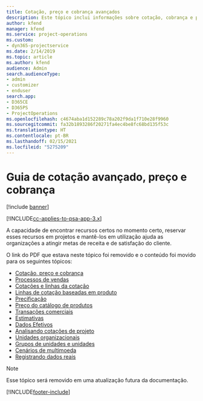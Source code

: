 ```yaml
---
title: Cotação, preço e cobrança avançados
description: Este tópico inclui informações sobre cotação, cobrança e preço no Project Service Automation.
author: kfend
manager: kfend
ms.service: project-operations
ms.custom:
- dyn365-projectservice
ms.date: 2/14/2019
ms.topic: article
ms.author: kfend
audience: Admin
search.audienceType:
- admin
- customizer
- enduser
search.app:
- D365CE
- D365PS
- ProjectOperations
ms.openlocfilehash: c4674aba1d152289c78a202f9da1f710e28f9960
ms.sourcegitcommit: fa32b1893286f20271fa4ec4be8fc68bd135f53c
ms.translationtype: HT
ms.contentlocale: pt-BR
ms.lasthandoff: 02/15/2021
ms.locfileid: "5275209"
---
```

# <a name="advanced-quoting-pricing-and-billing-guide"></a>Guia de cotação avançado, preço e cobrança

[!include [banner](../../includes/psa-now-project-operations.md)]

[!INCLUDE[cc-applies-to-psa-app-3.x](../../includes/cc-applies-to-psa-app-3x.md)]

A capacidade de encontrar recursos certos no momento certo, reservar esses recursos em projetos e mantê-los em utilização ajuda as organizações a atingir metas de receita e de satisfação do cliente. 

O link do PDF que estava neste tópico foi removido e o conteúdo foi movido para os seguintes tópicos:

- [Cotação, preço e cobrança](../quote-bill-price.md)
- [Processos de vendas](../basic-sales-process.md)
- [Cotações e linhas da cotação](../basic-quote-lines.md)
- [Linhas de cotação baseadas em produto](../product-based-quote-lines.md)
- [Precificação](../basic-pricing.md)
- [Preço do catálogo de produtos](../product-catalog-pricing.md)
- [Transações comerciais](../basic-business-transactions.md)
- [Estimativas](../estimates.md)
- [Dados Efetivos](../actuals.md)
- [Analisando cotações de projeto](../basic-analyzing-quotes.md)
- [Unidades organizacionais](../advanced-organizational.md)
- [Grupos de unidades e unidades](../advanced-units.md)
- [Cenários de multimoeda](../advanced-currency.md)
- [Registrando dados reais](../advanced-actuals.md)

> [!NOTE]
> Esse tópico será removido em uma atualização futura da documentação. 


[!INCLUDE[footer-include](../../includes/footer-banner.md)]